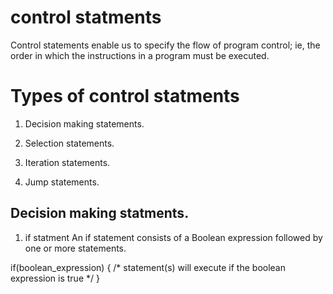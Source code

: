 # control statments

Control statements enable us to specify the flow of program control; ie, the order in which the instructions in a program must be executed.

# Types of control statments 

1. Decision making statements.

2. Selection statements.

3. Iteration statements.

4. Jump statements.

## Decision making statments.

1) if statment
 An if statement consists of a Boolean expression followed by one or more statements.

  if(boolean_expression) {
   /* statement(s) will execute if the boolean expression is true */
}